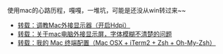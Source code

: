 使用mac的心路历程，嘎嘎，一堆坑，可能是还没从win转过来~~

- [转载：调教Mac外接显示器（开启Hdpi）](https://www.kawabangga.com/posts/2250)
- [转载：关于mac电脑外接显示屏，字体模糊不清楚的问题](https://www.cnblogs.com/nelsen-chen/p/8075824.html)
- [转载：我的 Mac 终端配置（Mac OSX + iTerm2 + Zsh + Oh-My-Zsh）](https://blog.csdn.net/qianghaohao/article/details/79440961)

